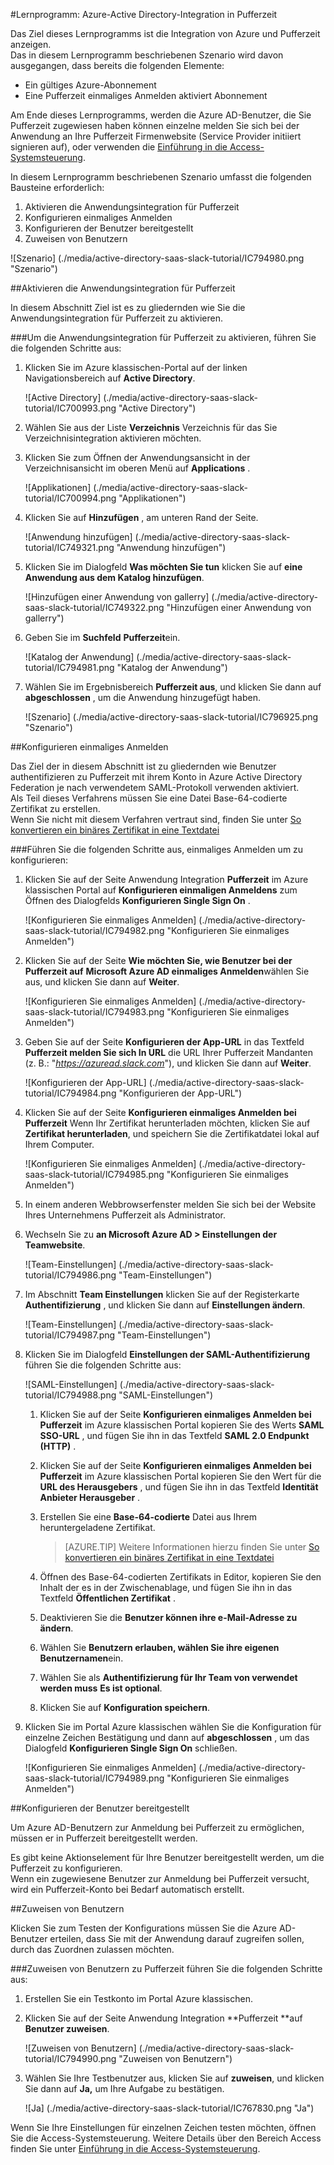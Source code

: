 <properties 
    pageTitle="Lernprogramm: Azure-Active Directory-Integration in Pufferzeit | Microsoft Azure" 
    description="Informationen Sie zur Verwendung von Pufferzeit mit Azure Active Directory einmaliges Anmelden, automatisierte Bereitstellung und mehr aktivieren!" 
    services="active-directory" 
    authors="jeevansd"  
    documentationCenter="na" 
    manager="femila"/>
<tags 
    ms.service="active-directory" 
    ms.devlang="na" 
    ms.topic="article" 
    ms.tgt_pltfrm="na" 
    ms.workload="identity" 
    ms.date="09/19/2016" 
    ms.author="jeedes" />

#<a name="tutorial-azure-active-directory-integration-with-slack"></a>Lernprogramm: Azure-Active Directory-Integration in Pufferzeit
  
Das Ziel dieses Lernprogramms ist die Integration von Azure und Pufferzeit anzeigen.  
Das in diesem Lernprogramm beschriebenen Szenario wird davon ausgegangen, dass bereits die folgenden Elemente:

-   Ein gültiges Azure-Abonnement
-   Eine Pufferzeit einmaliges Anmelden aktiviert Abonnement
  
Am Ende dieses Lernprogramms, werden die Azure AD-Benutzer, die Sie Pufferzeit zugewiesen haben können einzelne melden Sie sich bei der Anwendung an Ihre Pufferzeit Firmenwebsite (Service Provider initiiert signieren auf), oder verwenden die [Einführung in die Access-Systemsteuerung](active-directory-saas-access-panel-introduction.md).
  
In diesem Lernprogramm beschriebenen Szenario umfasst die folgenden Bausteine erforderlich:

1.  Aktivieren die Anwendungsintegration für Pufferzeit
2.  Konfigurieren einmaliges Anmelden
3.  Konfigurieren der Benutzer bereitgestellt
4.  Zuweisen von Benutzern

![Szenario] (./media/active-directory-saas-slack-tutorial/IC794980.png "Szenario")

##<a name="enabling-the-application-integration-for-slack"></a>Aktivieren die Anwendungsintegration für Pufferzeit
  
In diesem Abschnitt Ziel ist es zu gliedernden wie Sie die Anwendungsintegration für Pufferzeit zu aktivieren.

###<a name="to-enable-the-application-integration-for-slack-perform-the-following-steps"></a>Um die Anwendungsintegration für Pufferzeit zu aktivieren, führen Sie die folgenden Schritte aus:

1.  Klicken Sie im Azure klassischen-Portal auf der linken Navigationsbereich auf **Active Directory**.

    ![Active Directory] (./media/active-directory-saas-slack-tutorial/IC700993.png "Active Directory")

2.  Wählen Sie aus der Liste **Verzeichnis** Verzeichnis für das Sie Verzeichnisintegration aktivieren möchten.

3.  Klicken Sie zum Öffnen der Anwendungsansicht in der Verzeichnisansicht im oberen Menü auf **Applications** .

    ![Applikationen] (./media/active-directory-saas-slack-tutorial/IC700994.png "Applikationen")

4.  Klicken Sie auf **Hinzufügen** , am unteren Rand der Seite.

    ![Anwendung hinzufügen] (./media/active-directory-saas-slack-tutorial/IC749321.png "Anwendung hinzufügen")

5.  Klicken Sie im Dialogfeld **Was möchten Sie tun** klicken Sie auf **eine Anwendung aus dem Katalog hinzufügen**.

    ![Hinzufügen einer Anwendung von gallerry] (./media/active-directory-saas-slack-tutorial/IC749322.png "Hinzufügen einer Anwendung von gallerry")

6.  Geben Sie im **Suchfeld** **Pufferzeit**ein.

    ![Katalog der Anwendung] (./media/active-directory-saas-slack-tutorial/IC794981.png "Katalog der Anwendung")

7.  Wählen Sie im Ergebnisbereich **Pufferzeit aus**, und klicken Sie dann auf **abgeschlossen** , um die Anwendung hinzugefügt haben.

    ![Szenario] (./media/active-directory-saas-slack-tutorial/IC796925.png "Szenario")

##<a name="configuring-single-sign-on"></a>Konfigurieren einmaliges Anmelden
  
Das Ziel der in diesem Abschnitt ist zu gliedernden wie Benutzer authentifizieren zu Pufferzeit mit ihrem Konto in Azure Active Directory Federation je nach verwendetem SAML-Protokoll verwenden aktiviert.  
Als Teil dieses Verfahrens müssen Sie eine Datei Base-64-codierte Zertifikat zu erstellen.  
Wenn Sie nicht mit diesem Verfahren vertraut sind, finden Sie unter [So konvertieren ein binäres Zertifikat in eine Textdatei](http://youtu.be/PlgrzUZ-Y1o)

###<a name="to-configure-single-sign-on-perform-the-following-steps"></a>Führen Sie die folgenden Schritte aus, einmaliges Anmelden um zu konfigurieren:

1.  Klicken Sie auf der Seite Anwendung Integration **Pufferzeit** im Azure klassischen Portal auf **Konfigurieren einmaligen Anmeldens** zum Öffnen des Dialogfelds **Konfigurieren Single Sign On** .

    ![Konfigurieren Sie einmaliges Anmelden] (./media/active-directory-saas-slack-tutorial/IC794982.png "Konfigurieren Sie einmaliges Anmelden")

2.  Klicken Sie auf der Seite **Wie möchten Sie, wie Benutzer bei der Pufferzeit auf** **Microsoft Azure AD einmaliges Anmelden**wählen Sie aus, und klicken Sie dann auf **Weiter**.

    ![Konfigurieren Sie einmaliges Anmelden] (./media/active-directory-saas-slack-tutorial/IC794983.png "Konfigurieren Sie einmaliges Anmelden")

3.  Geben Sie auf der Seite **Konfigurieren der App-URL** in das Textfeld **Pufferzeit melden Sie sich In URL** die URL Ihrer Pufferzeit Mandanten (z. B.: "*https://azuread.slack.com*"), und klicken Sie dann auf **Weiter**.

    ![Konfigurieren der App-URL] (./media/active-directory-saas-slack-tutorial/IC794984.png "Konfigurieren der App-URL")

4.  Klicken Sie auf der Seite **Konfigurieren einmaliges Anmelden bei Pufferzeit** Wenn Ihr Zertifikat herunterladen möchten, klicken Sie auf **Zertifikat herunterladen**, und speichern Sie die Zertifikatdatei lokal auf Ihrem Computer.

    ![Konfigurieren Sie einmaliges Anmelden] (./media/active-directory-saas-slack-tutorial/IC794985.png "Konfigurieren Sie einmaliges Anmelden")

5.  In einem anderen Webbrowserfenster melden Sie sich bei der Website Ihres Unternehmens Pufferzeit als Administrator.

6.  Wechseln Sie zu **an Microsoft Azure AD \> Einstellungen der Teamwebsite**.

    ![Team-Einstellungen] (./media/active-directory-saas-slack-tutorial/IC794986.png "Team-Einstellungen")

7.  Im Abschnitt **Team Einstellungen** klicken Sie auf der Registerkarte **Authentifizierung** , und klicken Sie dann auf **Einstellungen ändern**.

    ![Team-Einstellungen] (./media/active-directory-saas-slack-tutorial/IC794987.png "Team-Einstellungen")

8.  Klicken Sie im Dialogfeld **Einstellungen der SAML-Authentifizierung** führen Sie die folgenden Schritte aus:

    ![SAML-Einstellungen] (./media/active-directory-saas-slack-tutorial/IC794988.png "SAML-Einstellungen")

    1.  Klicken Sie auf der Seite **Konfigurieren einmaliges Anmelden bei Pufferzeit** im Azure klassischen Portal kopieren Sie des Werts **SAML SSO-URL** , und fügen Sie ihn in das Textfeld **SAML 2.0 Endpunkt (HTTP)** .
    2.  Klicken Sie auf der Seite **Konfigurieren einmaliges Anmelden bei Pufferzeit** im Azure klassischen Portal kopieren Sie den Wert für die **URL des Herausgebers** , und fügen Sie ihn in das Textfeld **Identität Anbieter Herausgeber** .
    3.  Erstellen Sie eine **Base-64-codierte** Datei aus Ihrem heruntergeladene Zertifikat.
    
        >[AZURE.TIP] Weitere Informationen hierzu finden Sie unter [So konvertieren ein binäres Zertifikat in eine Textdatei](http://youtu.be/PlgrzUZ-Y1o)

    4.  Öffnen des Base-64-codierten Zertifikats in Editor, kopieren Sie den Inhalt der es in der Zwischenablage, und fügen Sie ihn in das Textfeld **Öffentlichen Zertifikat** .
    5.  Deaktivieren Sie die **Benutzer können ihre e-Mail-Adresse zu ändern**.
    6.  Wählen Sie **Benutzern erlauben, wählen Sie ihre eigenen Benutzernamen**ein.
    7.  Wählen Sie als **Authentifizierung für Ihr Team von verwendet werden muss** **Es ist optional**.
    8.  Klicken Sie auf **Konfiguration speichern**.

9.  Klicken Sie im Portal Azure klassischen wählen Sie die Konfiguration für einzelne Zeichen Bestätigung und dann auf **abgeschlossen** , um das Dialogfeld **Konfigurieren Single Sign On** schließen.

    ![Konfigurieren Sie einmaliges Anmelden] (./media/active-directory-saas-slack-tutorial/IC794989.png "Konfigurieren Sie einmaliges Anmelden")

##<a name="configuring-user-provisioning"></a>Konfigurieren der Benutzer bereitgestellt
  
Um Azure AD-Benutzern zur Anmeldung bei Pufferzeit zu ermöglichen, müssen er in Pufferzeit bereitgestellt werden.
  
Es gibt keine Aktionselement für Ihre Benutzer bereitgestellt werden, um die Pufferzeit zu konfigurieren.  
Wenn ein zugewiesene Benutzer zur Anmeldung bei Pufferzeit versucht, wird ein Pufferzeit-Konto bei Bedarf automatisch erstellt.

##<a name="assigning-users"></a>Zuweisen von Benutzern
  
Klicken Sie zum Testen der Konfigurations müssen Sie die Azure AD-Benutzer erteilen, dass Sie mit der Anwendung darauf zugreifen sollen, durch das Zuordnen zulassen möchten.

###<a name="to-assign-users-to-slack-perform-the-following-steps"></a>Zuweisen von Benutzern zu Pufferzeit führen Sie die folgenden Schritte aus:

1.  Erstellen Sie ein Testkonto im Portal Azure klassischen.

2.  Klicken Sie auf der Seite Anwendung Integration **Pufferzeit **auf **Benutzer zuweisen**.

    ![Zuweisen von Benutzern] (./media/active-directory-saas-slack-tutorial/IC794990.png "Zuweisen von Benutzern")

3.  Wählen Sie Ihre Testbenutzer aus, klicken Sie auf **zuweisen**, und klicken Sie dann auf **Ja,** um Ihre Aufgabe zu bestätigen.

    ![Ja] (./media/active-directory-saas-slack-tutorial/IC767830.png "Ja")
  
Wenn Sie Ihre Einstellungen für einzelnen Zeichen testen möchten, öffnen Sie die Access-Systemsteuerung. Weitere Details über den Bereich Access finden Sie unter [Einführung in die Access-Systemsteuerung](active-directory-saas-access-panel-introduction.md).